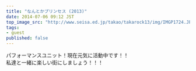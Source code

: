 ```yaml
---
title: "なんとかプリンセス (2013)"
date: 2014-07-06 09:12 JST
top_image_src: "http://www.seisa.ed.jp/takao/takarock13/img/IMGP1724.JPG"
tags:
- guest
published: false
---
```

パフォーマンスユニット！現在元気に活動中です！！  
私達と一緒に楽しい街にしましょう！！！